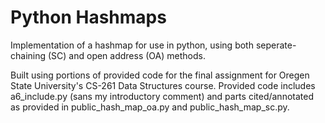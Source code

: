# Python Hashmaps
Implementation of a hashmap for use in python, using both seperate-chaining (SC) and open address (OA) methods. 

Built using portions of provided code for the final assignment for Oregen State University's CS-261 Data Structures course. Provided code includes a6_include.py (sans my introductory comment) and parts cited/annotated as provided in public_hash_map_oa.py and public_hash_map_sc.py.
